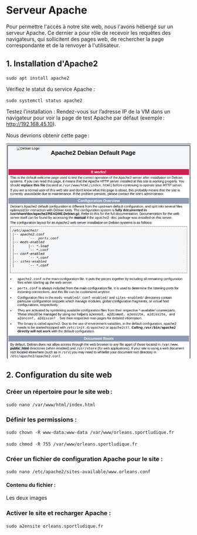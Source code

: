 # Serveur Apache

Pour permettre l'accès à notre site web, nous l'avons hébergé sur un serveur Apache. Ce dernier a pour rôle de recevoir les requêtes des navigateurs, qui sollicitent des pages web, de rechercher la page correspondante et de la renvoyer à l'utilisateur.
 

## 1. Installation d'Apache2 

    sudo apt install apache2  

Vérifiez le statut du service Apache : 

    sudo systemctl status apache2 

Testez l’installation : Rendez-vous sur l’adresse IP de la VM dans un navigateur pour voir la page de test Apache par défaut (exemple : http://192.168.45.10). 

Nous devrions obtenir cette page : 

![ ](images/imageapache.png)
 

## 2. Configuration du site web 

### Créer un répertoire pour le site web : 

    sudo nano /var/www/html/index.html  

### Définir les permissions : 

    sudo chown -R www-data:www-data /var/www/orleans.sportludique.fr 

    sudo chmod -R 755 /var/www/orleans.sportludique.fr 

### Créer un fichier de configuration Apache pour le site : 

    sudo nano /etc/apache2/sites-available/www.orleans.conf 

#### Contenu du fichier : 

Les deux images 

### Activer le site et recharger Apache : 

    sudo a2ensite orleans.sportludique.fr 